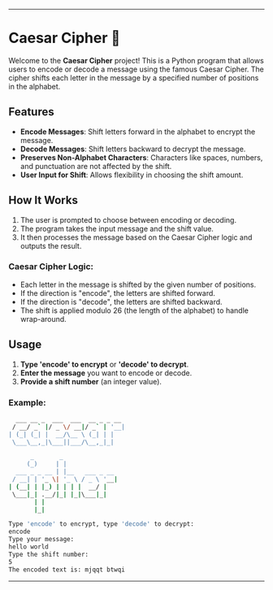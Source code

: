 

---

# Caesar Cipher 🔐

Welcome to the **Caesar Cipher** project! This is a Python program that allows users to encode or decode a message using the famous Caesar Cipher. The cipher shifts each letter in the message by a specified number of positions in the alphabet.

## Features

- **Encode Messages**: Shift letters forward in the alphabet to encrypt the message.
- **Decode Messages**: Shift letters backward to decrypt the message.
- **Preserves Non-Alphabet Characters**: Characters like spaces, numbers, and punctuation are not affected by the shift.
- **User Input for Shift**: Allows flexibility in choosing the shift amount.

## How It Works

1. The user is prompted to choose between encoding or decoding.
2. The program takes the input message and the shift value.
3. It then processes the message based on the Caesar Cipher logic and outputs the result.

### Caesar Cipher Logic:
- Each letter in the message is shifted by the given number of positions.
- If the direction is "encode", the letters are shifted forward.
- If the direction is "decode", the letters are shifted backward.
- The shift is applied modulo 26 (the length of the alphabet) to handle wrap-around.



## Usage

1. **Type 'encode' to encrypt** or **'decode' to decrypt**.
2. **Enter the message** you want to encode or decode.
3. **Provide a shift number** (an integer value).

### Example:

```bash
  ___ __ _  ___  ___  __ _ _ __ 
 / __/ _` |/ _ \/ __|/ _` | '__|
| (_| (_| |  __/\__ \ (_| | |   
 \___\__,_|\___||___/\__,_|_|   

      _       _               
     (_)     | |              
  ___ _ _ __ | |__   ___ _ __ 
 / __| | '_ \| '_ \ / _ \ '__|
| (__| | |_) | | | |  __/ |   
 \___|_| .__/|_| |_|\___|_|   
       | |                    
       |_|                    

Type 'encode' to encrypt, type 'decode' to decrypt:
encode
Type your message:
hello world
Type the shift number:
5
The encoded text is: mjqqt btwqi
```


---

